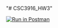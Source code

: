 "# CSC3916_HW3" 

[![Run in Postman](https://run.pstmn.io/button.svg)](https://app.getpostman.com/run-collection/4256de6cf99b1393630e#?env%5BHomework2%5D=W3sia2V5IjoidG9rZW4iLCJ2YWx1ZSI6IkpXVCBleUpoYkdjaU9pSklVekkxTmlJc0luUjVjQ0k2SWtwWFZDSjkuZXlKcFpDSTZJall3TkRobU56WXlaR1F4TVRVM01EQXdORGt3TW1Vd01TSXNJblZ6WlhKdVlXMWxJam9pZFhObGNqWWlMQ0pwWVhRaU9qRTJNVFV6T1RVNE5UbDkuR19KbGJKYjRUbkhPd29mLUhMSG9wTl9YZUlKb1BlZHFEcGxIRXAzOW5sZyIsImVuYWJsZWQiOnRydWV9LHsia2V5Ijoie3t0b2tlbn19IiwidmFsdWUiOiJqc29uLmJvZHkudG9rZW4iLCJlbmFibGVkIjp0cnVlfV0=)
